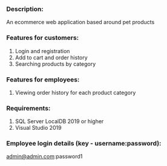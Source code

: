 ### Description:
An ecommerce web application based around pet products

### Features for customers:

 1. Login and registration
 2. Add to cart and order history
 3. Searching products by category

### Features for employees:

 1. Viewing order history for each product category

### Requirements:

 1. SQL Server LocalDB 2019 or higher
 2. Visual Studio 2019

### Employee login details (key - username:password):
admin@admin.com:password1